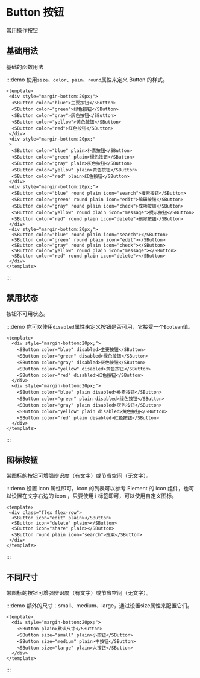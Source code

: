 # Button 按钮
常用操作按钮

## 基础用法

基础的函数用法

:::demo 使用`size`、`color`、`pain`、`round`属性来定义 Button 的样式。

```vue
<template>
 <div style="margin-bottom:20px;">
  <SButton color="blue">主要按钮</SButton>
  <SButton color="green">绿色按钮</SButton>
  <SButton color="gray">灰色按钮</SButton>
  <SButton color="yellow">黄色按钮</SButton>
  <SButton color="red">红色按钮</SButton>
 </div>
 <div style="margin-bottom:20px;"
 >
  <SButton color="blue" plain>朴素按钮</SButton>
  <SButton color="green" plain>绿色按钮</SButton>
  <SButton color="gray" plain>灰色按钮</SButton>
  <SButton color="yellow" plain>黄色按钮</SButton>
  <SButton color="red" plain>红色按钮</SButton>
 </div>
 <div style="margin-bottom:20px;">
  <SButton color="blue" round plain icon="search">搜索按钮</SButton>
  <SButton color="green" round plain icon="edit">编辑按钮</SButton>
  <SButton color="gray" round plain icon="check">成功按钮</SButton>
  <SButton color="yellow" round plain icon="message">提示按钮</SButton>
  <SButton color="red" round plain icon="delete">删除按钮</SButton>
 </div>
 <div style="margin-bottom:20px;">
  <SButton color="blue" round plain icon="search"></SButton>
  <SButton color="green" round plain icon="edit"></SButton>
  <SButton color="gray" round plain icon="check"></SButton>
  <SButton color="yellow" round plain icon="message"></SButton>
  <SButton color="red" round plain icon="delete"></SButton>
 </div>
</template>
```
:::
## 禁用状态

按钮不可用状态。

:::demo 你可以使用`disabled`属性来定义按钮是否可用，它接受一个`Boolean`值。

```vue
<template>
  <div style="margin-bottom:20px;">
    <SButton color="blue" disabled>主要按钮</SButton>
    <SButton color="green" disabled>绿色按钮</SButton>
    <SButton color="gray" disabled>灰色按钮</SButton>
    <SButton color="yellow" disabled>黄色按钮</SButton>
    <SButton color="red" disabled>红色按钮</SButton>
  </div>
  <div style="margin-bottom:20px;">
    <SButton color="blue" plain disabled>朴素按钮</SButton>
    <SButton color="green" plain disabled>绿色按钮</SButton>
    <SButton color="gray" plain disabled>灰色按钮</SButton>
    <SButton color="yellow" plain disabled>黄色按钮</SButton>
    <SButton color="red" plain disabled>红色按钮</SButton>
  </div>
</template>
```
:::

## 图标按钮

带图标的按钮可增强辨识度（有文字）或节省空间（无文字）。

:::demo 设置 icon 属性即可，icon 的列表可以参考 Element 的 icon 组件，也可以设置在文字右边的 icon ，只要使用 i 标签即可，可以使用自定义图标。

```vue
<template>
 <div class="flex flex-row">
  <SButton icon="edit" plain></SButton>
  <SButton icon="delete" plain></SButton>
  <SButton icon="share" plain></SButton>
  <SButton round plain icon="search">搜索</SButton>
 </div>
</template>
```
:::


## 不同尺寸

带图标的按钮可增强辨识度（有文字）或节省空间（无文字）。

:::demo 额外的尺寸：small、medium、large，通过设置size属性来配置它们。

```vue
<template>
  <div style="margin-bottom:20px;">
    <SButton plain>默认尺寸</SButton>
    <SButton size="small" plain>小按钮</SButton>
    <SButton size="medium" plain>中按钮</SButton>
    <SButton size="large" plain>大按钮</SButton>
  </div>
</template>
```
:::